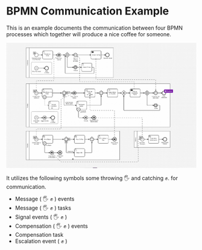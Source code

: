 # BPMN Communication Example
This is an example documents the communication between four BPMN processes which together will produce a nice coffee for someone.

![theModel](./processCommunicationExample.gif)

It utilizes the following symbols some throwing 🖐 and catching ✊.  for communication. 

* Message ( 🖐 ✊ ) events
* Message ( 🖐 ✊ ) tasks
* Signal events ( 🖐 ✊ )
* Compensation ( 🖐 ✊ ) events
* Compensation task
* Escalation event ( ✊ )
